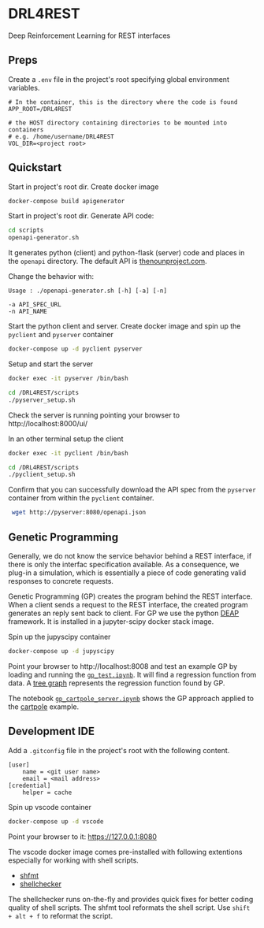 # DRL4REST
Deep Reinforcement Learning for REST interfaces

## Preps

Create a `.env` file in the project's root specifying global environment variables.
```
# In the container, this is the directory where the code is found
APP_ROOT=/DRL4REST

# the HOST directory containing directories to be mounted into containers
# e.g. /home/username/DRL4REST
VOL_DIR=<project root>
```

## Quickstart

Start in project's root dir. Create docker image
```bash
docker-compose build apigenerator 
```

Start in project's root dir. Generate API code:  
```bash
cd scripts
openapi-generator.sh
```
It generates python (client) and python-flask (server) code and places in the `openapi` directory. The default API is [thenounproject.com](https://raw.githubusercontent.com/APIs-guru/openapi-directory/master/APIs/thenounproject.com/1.0.0/swagger.yaml). 

Change the behavior with:
```
Usage : ./openapi-generator.sh [-h] [-a] [-n]

-a API_SPEC_URL
-n API_NAME 
```

Start the python client and server. Create docker image
and spin up the `pyclient` and `pyserver` container  
```bash
docker-compose up -d pyclient pyserver
```

Setup and start the server 
```bash
docker exec -it pyserver /bin/bash

cd /DRL4REST/scripts
./pyserver_setup.sh
```
Check the server is running pointing your browser to http://localhost:8000/ui/

In an other terminal setup the client
```bash
docker exec -it pyclient /bin/bash

cd /DRL4REST/scripts
./pyclient_setup.sh
```
Confirm that you can successfully download the API spec from the `pyserver` container from within the `pyclient` container.
```bash
 wget http://pyserver:8080/openapi.json
 ```

## Genetic Programming

Generally, we do not know the service behavior behind a REST interface, if there is only the interfac specification available. As a consequence, we plug-in a simulation, which is essentially a piece of code generating valid responses to concrete requests. 

Genetic Programming (GP) creates the program behind the REST interface. When a client sends a request to the REST interface, the created program generates an reply sent back to client. For GP we use the python [DEAP](https://github.com/deap/deap) framework. It is installed in a jupyter-scipy docker stack image.

Spin up the jupyscipy container
```bash
docker-compose up -d jupyscipy
```

Point your browser to http://localhost:8008 and test an example GP by loading and running the [`gp_test.ipynb`](blob/master/notebooks/gp_test.ipynb). It will find a regression function from data. A [tree graph](notebooks/graph.png) represents the regression function found by GP.

The notebook [`gp_cartpole_server.ipynb`](blob/master/notebooks/gp_cartpole_server.ipynb) shows the GP approach applied to the [cartpole](https://en.wikipedia.org/wiki/Inverted_pendulum) example. 


## Development IDE

Add a `.gitconfig` file  in the project's root with the following content.

```
[user]
	name = <git user name>
	email = <mail address>
[credential]
	helper = cache
```

Spin up vscode container

```bash
docker-compose up -d vscode
```

Point your browser to it: https://127.0.0.1:8080

The vscode docker image comes pre-installed with following extentions especially for working with shell scripts.

* [shfmt](https://github.com/mvdan/sh)
* [shellchecker](https://github.com/koalaman/shellcheck)

The shellchecker runs on-the-fly and provides quick fixes for better coding quality of shell scripts. The shfmt tool reformats the shell script. Use `shift + alt + f` to reformat the script.

